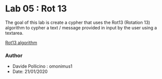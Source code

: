 #  Lab 05  : Rot 13

The goal of this lab is create a cypher that uses the Rot13 (Rotation 13) algorithm to cypher a text / message provided in input by the user using a textarea. 

[Rot13 algorithm](https://en.wikipedia.org/wiki/ROT13)

### Author

* Davide Pollicino : omonimus1
* Date: 21/01/2020